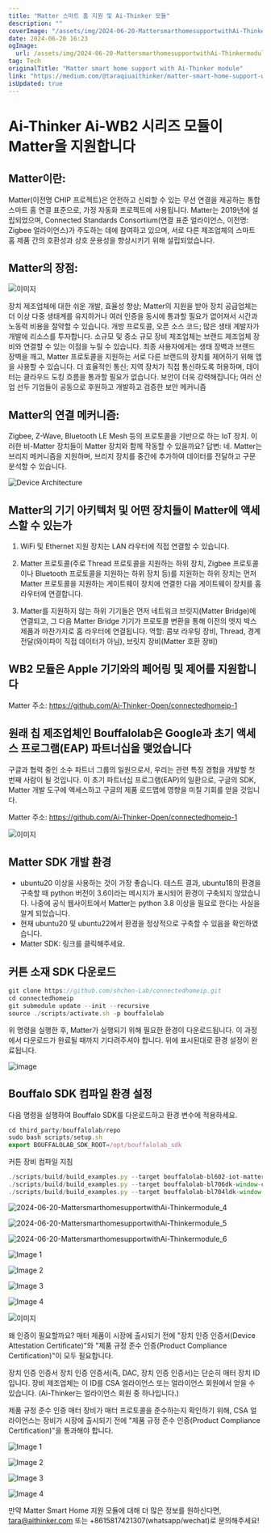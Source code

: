 ```yaml
---
title: "Matter 스마트 홈 지원 및 Ai-Thinker 모듈"
description: ""
coverImage: "/assets/img/2024-06-20-MattersmarthomesupportwithAi-Thinkermodule_0.png"
date: 2024-06-20 16:23
ogImage:
  url: /assets/img/2024-06-20-MattersmarthomesupportwithAi-Thinkermodule_0.png
tag: Tech
originalTitle: "Matter smart home support with Ai-Thinker module"
link: "https://medium.com/@taraqiuaithinker/matter-smart-home-support-with-ai-thinker-module-7e5cd23976df"
isUpdated: true
---
```


# Ai-Thinker Ai-WB2 시리즈 모듈이 Matter을 지원합니다

## Matter이란:

Matter(이전명 CHIP 프로젝트)은 안전하고 신뢰할 수 있는 무선 연결을 제공하는 통합 스마트 홈 연결 표준으로, 가정 자동화 프로젝트에 사용됩니다. Matter는 2019년에 설립되었으며, Connected Standards Consortium(연결 표준 얼라이언스, 이전명: Zigbee 얼라이언스)가 주도하는 데에 참여하고 있으며, 서로 다른 제조업체의 스마트 홈 제품 간의 호환성과 상호 운용성을 향상시키기 위해 설립되었습니다.

## Matter의 장점:

<!-- cozy-coder - 수평 -->

<ins class="adsbygoogle"
     style="display:block"
     data-ad-client="ca-pub-4877378276818686"
     data-ad-slot="1107185301"
     data-ad-format="auto"
     data-full-width-responsive="true"></ins>

<script>
     (adsbygoogle = window.adsbygoogle || []).push({});
</script>

![이미지](/assets/img/2024-06-20-MattersmarthomesupportwithAi-Thinkermodule_0.png)

장치 제조업체에 대한 쉬운 개발, 효율성 향상; Matter의 지원을 받아 장치 공급업체는 더 이상 다중 생태계를 유지하거나 여러 인증을 동시에 통과할 필요가 없어져서 시간과 노동력 비용을 절약할 수 있습니다. 개방 프로토콜, 오픈 소스 코드; 많은 생태 계발자가 개발에 리소스를 투자합니다.
소규모 및 중소 규모 장비 제조업체는 브랜드 제조업체 장비와 연결할 수 있는 이점을 누릴 수 있습니다.
최종 사용자에게는 생태 장벽과 브랜드 장벽을 깨고, Matter 프로토콜을 지원하는 서로 다른 브랜드의 장치를 제어하기 위해 앱을 사용할 수 있습니다.
더 효율적인 통신; 지역 장치가 직접 통신하도록 허용하며, 데이터는 클라우드 도킹 흐름을 통과할 필요가 없습니다.
보안이 더욱 강력해집니다; 여러 산업 선두 기업들이 공동으로 후원하고 개발하고 검증한 보안 메커니즘

## Matter의 연결 메커니즘:

Zigbee, Z-Wave, Bluetooth LE Mesh 등의 프로토콜을 기반으로 하는 IoT 장치. 이러한 비-Matter 장치들이 Matter 장치와 함께 작동할 수 있을까요? 답변: 네. Matter는 브리지 메커니즘을 지원하며, 브리지 장치를 중간에 추가하여 데이터를 전달하고 구문 분석할 수 있습니다.

<!-- cozy-coder - 수평 -->

<ins class="adsbygoogle"
     style="display:block"
     data-ad-client="ca-pub-4877378276818686"
     data-ad-slot="1107185301"
     data-ad-format="auto"
     data-full-width-responsive="true"></ins>

<script>
     (adsbygoogle = window.adsbygoogle || []).push({});
</script>

![Device Architecture](/assets/img/2024-06-20-MattersmarthomesupportwithAi-Thinkermodule_1.png)

## Matter의 기기 아키텍처 및 어떤 장치들이 Matter에 액세스할 수 있는가

1. WiFi 및 Ethernet 지원 장치는 LAN 라우터에 직접 연결할 수 있습니다.

2. Matter 프로토콜(주로 Thread 프로토콜을 지원하는 하위 장치, Zigbee 프로토콜이나 Bluetooth 프로토콜을 지원하는 하위 장치 등)를 지원하는 하위 장치는 먼저 Matter 프로토콜을 지원하는 게이트웨이 장치에 연결한 다음 게이트웨이 장치를 홈 라우터에 연결합니다.

<!-- cozy-coder - 수평 -->

<ins class="adsbygoogle"
     style="display:block"
     data-ad-client="ca-pub-4877378276818686"
     data-ad-slot="1107185301"
     data-ad-format="auto"
     data-full-width-responsive="true"></ins>

<script>
     (adsbygoogle = window.adsbygoogle || []).push({});
</script>

3. Matter를 지원하지 않는 하위 기기들은 먼저 네트워크 브릿지(Matter Bridge)에 연결되고, 그 다음 Matter Bridge 기기가 프로토콜 변환을 통해 이전의 엣지 박스 제품과 마찬가지로 홈 라우터에 연결됩니다.
   역할:
   콤보 라우팅 장비, Thread, 경계 전달(와이파이 직접 데이터가 아님), 브릿지 장비(Matter 호환 장비)

## WB2 모듈은 Apple 기기와의 페어링 및 제어를 지원합니다

Matter 주소: https://github.com/Ai-Thinker-Open/connectedhomeip-1

## 원래 칩 제조업체인 Bouffalolab은 Google과 초기 액세스 프로그램(EAP) 파트너십을 맺었습니다

<!-- cozy-coder - 수평 -->

<ins class="adsbygoogle"
     style="display:block"
     data-ad-client="ca-pub-4877378276818686"
     data-ad-slot="1107185301"
     data-ad-format="auto"
     data-full-width-responsive="true"></ins>

<script>
     (adsbygoogle = window.adsbygoogle || []).push({});
</script>

구글과 협력 중인 소수 파트너 그룹의 일원으로서, 우리는 관련 특징 경험을 개발할 첫 번째 사람이 될 것입니다. 이 초기 파트너십 프로그램(EAP)의 일환으로, 구글의 SDK, Matter 개발 도구에 액세스하고 구글의 제품 로드맵에 영향을 미칠 기회를 얻을 것입니다.

Matter 주소: https://github.com/Ai-Thinker-Open/connectedhomeip-1

![이미지](/assets/img/2024-06-20-MattersmarthomesupportwithAi-Thinkermodule_2.png)

## Matter SDK 개발 환경

- ubuntu20 이상을 사용하는 것이 가장 좋습니다. 테스트 결과, ubuntu18의 환경을 구축할 때 python 버전이 3.6이라는 메시지가 표시되어 환경이 구축되지 않았습니다. 나중에 공식 웹사이트에서 Matter는 python 3.8 이상을 필요로 한다는 사실을 알게 되었습니다.
- 현재 ubuntu20 및 ubuntu22에서 환경을 정상적으로 구축할 수 있음을 확인하였습니다.
- Matter SDK: 링크를 클릭해주세요.

<!-- cozy-coder - 수평 -->

<ins class="adsbygoogle"
     style="display:block"
     data-ad-client="ca-pub-4877378276818686"
     data-ad-slot="1107185301"
     data-ad-format="auto"
     data-full-width-responsive="true"></ins>

<script>
     (adsbygoogle = window.adsbygoogle || []).push({});
</script>

## 커튼 소재 SDK 다운로드

```js
git clone https://github.com/shchen-Lab/connectedhomeip.git
cd connectedhomeip
git submodule update --init --recursive
source ./scripts/activate.sh -p bouffalolab
```

위 명령을 실행한 후, Matter가 실행되기 위해 필요한 환경이 다운로드됩니다. 이 과정에서 다운로드가 완료될 때까지 기다려주셔야 합니다. 위에 표시된대로 환경 설정이 완료됩니다.

![image](/assets/img/2024-06-20-MattersmarthomesupportwithAi-Thinkermodule_3.png)

<!-- cozy-coder - 수평 -->

<ins class="adsbygoogle"
     style="display:block"
     data-ad-client="ca-pub-4877378276818686"
     data-ad-slot="1107185301"
     data-ad-format="auto"
     data-full-width-responsive="true"></ins>

<script>
     (adsbygoogle = window.adsbygoogle || []).push({});
</script>

## Bouffalo SDK 컴파일 환경 설정

다음 명령을 실행하여 Bouffalo SDK를 다운로드하고 환경 변수에 적용하세요.

```js
cd third_party/bouffalolab/repo
sudo bash scripts/setup.sh
export BOUFFALOLAB_SDK_ROOT=/opt/bouffalolab_sdk
```

커튼 장비 컴파일 지침

<!-- cozy-coder - 수평 -->

<ins class="adsbygoogle"
     style="display:block"
     data-ad-client="ca-pub-4877378276818686"
     data-ad-slot="1107185301"
     data-ad-format="auto"
     data-full-width-responsive="true"></ins>

<script>
     (adsbygoogle = window.adsbygoogle || []).push({});
</script>

```js
./scripts/build/build_examples.py --target bouffalolab-bl602-iot-matter-v1-window-covering build
./scripts/build/build_examples.py --target bouffalolab-bl706dk-window-covering build
./scripts/build/build_examples.py --target bouffalolab-bl704ldk-window-covering build
```

![2024-06-20-MattersmarthomesupportwithAi-Thinkermodule_4](/assets/img/2024-06-20-MattersmarthomesupportwithAi-Thinkermodule_4.png)

![2024-06-20-MattersmarthomesupportwithAi-Thinkermodule_5](/assets/img/2024-06-20-MattersmarthomesupportwithAi-Thinkermodule_5.png)

![2024-06-20-MattersmarthomesupportwithAi-Thinkermodule_6](/assets/img/2024-06-20-MattersmarthomesupportwithAi-Thinkermodule_6.png)

<!-- cozy-coder - 수평 -->

<ins class="adsbygoogle"
     style="display:block"
     data-ad-client="ca-pub-4877378276818686"
     data-ad-slot="1107185301"
     data-ad-format="auto"
     data-full-width-responsive="true"></ins>

<script>
     (adsbygoogle = window.adsbygoogle || []).push({});
</script>

![Image 1](/assets/img/2024-06-20-MattersmarthomesupportwithAi-Thinkermodule_7.png)

![Image 2](/assets/img/2024-06-20-MattersmarthomesupportwithAi-Thinkermodule_8.png)

![Image 3](/assets/img/2024-06-20-MattersmarthomesupportwithAi-Thinkermodule_9.png)

![Image 4](/assets/img/2024-06-20-MattersmarthomesupportwithAi-Thinkermodule_10.png)

<!-- cozy-coder - 수평 -->

<ins class="adsbygoogle"
     style="display:block"
     data-ad-client="ca-pub-4877378276818686"
     data-ad-slot="1107185301"
     data-ad-format="auto"
     data-full-width-responsive="true"></ins>

<script>
     (adsbygoogle = window.adsbygoogle || []).push({});
</script>

![이미지](/assets/img/2024-06-20-MattersmarthomesupportwithAi-Thinkermodule_11.png)

왜 인증이 필요할까요?
매터 제품이 시장에 출시되기 전에 "장치 인증 인증서(Device Attestation Certificate)"와 "제품 규정 준수 인증(Product Compliance Certification)"이 모두 필요합니다.

장치 인증 인증서
장치 인증 인증서(즉, DAC, 장치 인증 인증서)는 단순히 매터 장치 ID입니다. 장비 제조업체는 이 ID를 CSA 얼라이언스 또는 얼라이언스 회원에서 얻을 수 있습니다. (Ai-Thinker는 얼라이언스 회원 중 하나입니다.)

제품 규정 준수 인증
매터 장비가 매터 프로토콜을 준수하는지 확인하기 위해, CSA 얼라이언스는 장비가 시장에 출시되기 전에 "제품 규정 준수 인증(Product Compliance Certification)"을 통과해야 합니다.

<!-- cozy-coder - 수평 -->

<ins class="adsbygoogle"
     style="display:block"
     data-ad-client="ca-pub-4877378276818686"
     data-ad-slot="1107185301"
     data-ad-format="auto"
     data-full-width-responsive="true"></ins>

<script>
     (adsbygoogle = window.adsbygoogle || []).push({});
</script>

![Image 1](/assets/img/2024-06-20-MattersmarthomesupportwithAi-Thinkermodule_12.png)

![Image 2](/assets/img/2024-06-20-MattersmarthomesupportwithAi-Thinkermodule_13.png)

![Image 3](/assets/img/2024-06-20-MattersmarthomesupportwithAi-Thinkermodule_14.png)

![Image 4](/assets/img/2024-06-20-MattersmarthomesupportwithAi-Thinkermodule_15.png)

<!-- cozy-coder - 수평 -->

<ins class="adsbygoogle"
     style="display:block"
     data-ad-client="ca-pub-4877378276818686"
     data-ad-slot="1107185301"
     data-ad-format="auto"
     data-full-width-responsive="true"></ins>

<script>
     (adsbygoogle = window.adsbygoogle || []).push({});
</script>

만약 Matter Smart Home 지원 모듈에 대해 더 많은 정보를 원하신다면, tara@aithinker.com 또는 +8615817421307(whatsapp/wechat)로 문의해주세요!
